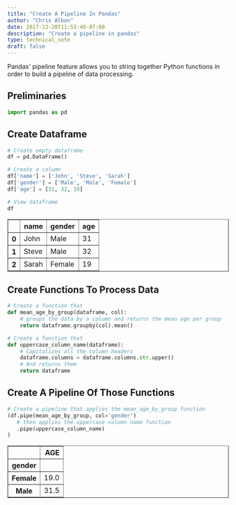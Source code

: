 ```yaml
---
title: "Create A Pipeline In Pandas"
author: "Chris Albon"
date: 2017-12-20T11:53:49-07:00
description: "Create a pipeline in pandas"
type: technical_note
draft: false
---
```

Pandas' pipeline feature allows you to string together Python functions in order to build a pipeline of data processing.

## Preliminaries


```python
import pandas as pd
```

## Create Dataframe


```python
# Create empty dataframe
df = pd.DataFrame()

# Create a column
df['name'] = ['John', 'Steve', 'Sarah']
df['gender'] = ['Male', 'Male', 'Female']
df['age'] = [31, 32, 19]

# View dataframe
df
```




<div>
<table border="1" class="dataframe">
  <thead>
    <tr style="text-align: right;">
      <th></th>
      <th>name</th>
      <th>gender</th>
      <th>age</th>
    </tr>
  </thead>
  <tbody>
    <tr>
      <th>0</th>
      <td>John</td>
      <td>Male</td>
      <td>31</td>
    </tr>
    <tr>
      <th>1</th>
      <td>Steve</td>
      <td>Male</td>
      <td>32</td>
    </tr>
    <tr>
      <th>2</th>
      <td>Sarah</td>
      <td>Female</td>
      <td>19</td>
    </tr>
  </tbody>
</table>
</div>



## Create Functions To Process Data


```python
# Create a function that
def mean_age_by_group(dataframe, col):
    # groups the data by a column and returns the mean age per group
    return dataframe.groupby(col).mean()
```


```python
# Create a function that
def uppercase_column_name(dataframe):
    # Capitalizes all the column headers
    dataframe.columns = dataframe.columns.str.upper()
    # And returns them
    return dataframe
```

## Create A Pipeline Of Those Functions


```python
# Create a pipeline that applies the mean_age_by_group function
(df.pipe(mean_age_by_group, col='gender')
   # then applies the uppercase column name function
   .pipe(uppercase_column_name)
)
```




<div>
<table border="1" class="dataframe">
  <thead>
    <tr style="text-align: right;">
      <th></th>
      <th>AGE</th>
    </tr>
    <tr>
      <th>gender</th>
      <th></th>
    </tr>
  </thead>
  <tbody>
    <tr>
      <th>Female</th>
      <td>19.0</td>
    </tr>
    <tr>
      <th>Male</th>
      <td>31.5</td>
    </tr>
  </tbody>
</table>
</div>


